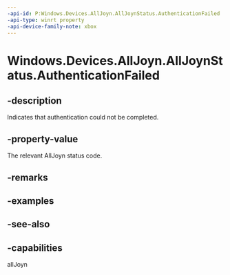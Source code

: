 ```yaml
---
-api-id: P:Windows.Devices.AllJoyn.AllJoynStatus.AuthenticationFailed
-api-type: winrt property
-api-device-family-note: xbox
---
```


<!-- Property syntax
public int AuthenticationFailed { get; }
-->

# Windows.Devices.AllJoyn.AllJoynStatus.AuthenticationFailed

## -description
Indicates that authentication could not be completed.

## -property-value
The relevant AllJoyn status code.

## -remarks

## -examples

## -see-also


## -capabilities
allJoyn
